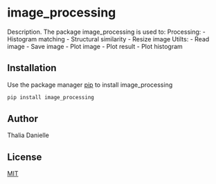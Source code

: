 # image_processing

Description. 
The package image_processing is used to:
	Processing:
		- Histogram matching
		- Structural similarity
		- Resize image
	Utilts:
		- Read image
		- Save image
		- Plot image
		- Plot result
		- Plot histogram

## Installation

Use the package manager [pip](https://pip.pypa.io/en/stable/) to install image_processing

```bash
pip install image_processing
```

## Author
Thalia Danielle

## License
[MIT](https://choosealicense.com/licenses/mit/)